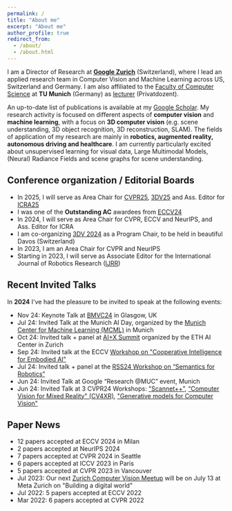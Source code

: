 ```yaml
---
permalink: /
title: "About me"
excerpt: "About me"
author_profile: true
redirect_from: 
  - /about/
  - /about.html
---
```


I am a Director of Research at **[Google Zurich](https://research.google/people/FedericoTombari/)** (Switzerland), where I lead an applied research team in Computer Vision and Machine Learning across US, Switzerland and Germany. I am also affiliated to the [Faculty of Computer Science](https://www.in.tum.de/startseite/) at **TU Munich** (Germany) as [lecturer](https://www.in.tum.de/campar/members/senior-research-scientists/federico-tombari/) (Privatdozent). 

An up-to-date list of publications is available at my [Google Scholar](https://scholar.google.de/citations?user=TFsE4BIAAAAJ&hl=en). My research activity is focused on different aspects of **computer vision** and **machine learning**, with a focus on **3D computer vision** (e.g. scene understanding, 3D object recognition, 3D reconstruction, SLAM). The fields of application of my research are mainly in **robotics, augmented reality, autonomous driving and healthcare**. I am currently particularly excited about unsupervised learning for visual data, Large Multimodal Models, (Neural) Radiance Fields and scene graphs for scene understanding. 


## Conference organization / Editorial Boards

* In 2025, I will serve as Area Chair for [CVPR25](https://cvpr.thecvf.com/), [3DV25](https://3dvconf.github.io/2025/) and Ass. Editor for [ICRA25](https://2025.ieee-icra.org/)
* I was one of the **Outstanding AC** awardees from [ECCV24](https://eccv.ecva.net/) 
* In 2024, I will serve as Area Chair for CVPR, ECCV and NeurIPS, and Ass. Editor for ICRA
* I am co-organizing [3DV 2024](https://3dvconf.github.io/2024/) as a Program Chair, to be held in beautiful Davos (Switzerland) 
* In 2023, I am an Area Chair for CVPR and NeurIPS
* Starting in 2023, I will serve as Associate Editor for the International Journal of Robotics Research ([IJRR](https://journals.sagepub.com/home/ijr))

## Recent Invited Talks 

In **2024** I've had the pleasure to be invited to speak at the following events:

* Nov 24: Keynote Talk at [BMVC24](https://bmvc2024.org/) in Glasgow, UK
* Jul 24: Invited Talk at the Munich AI Day, organized by the [Munich Center for Machine Learning (MCML)](https://mcml.ai/) in Munich
* Oct 24: Invited talk + panel at [AI+X Summit](https://www.plusx.ai/) organized by the ETH AI Center in Zurich
* Sep 24: Invited talk at the ECCV [Workshop on "Cooperative Intelligence for Embodied AI"](https://coop-intelligence.github.io/)
* Jul 24: Invited talk + panel at the [RSS24 Workshop on “Semantics for Robotics”](https://www.dynsyslab.org/rss24-workshop-on-semantics-for-robotics/)
* Jun 24: Invited Talk at Google “Research @MUC” event, Munich
* Jun 24: Invited Talk at 3 CVPR24 Workshops: ["Scannet++”](https://kaldir.vc.in.tum.de/scannetpp/cvpr2024), [“Computer Vision for Mixed Reality" (CV4XR)](https://cv4mr.github.io/), ["Generative models for Computer Vision"](https://generative-vision.github.io/workshop-CVPR-24/)


## Paper News

* 12 papers accepted at ECCV 2024 in Milan
* 2 papers accepted at NeurIPS 2024 
* 7 papers accepted at CVPR 2024 in Seattle
* 6 papers accepted at ICCV 2023 in Paris
* 5 papers accepted at CVPR 2023 in Vancouver
* Jul 2023: Our next [Zurich Computer Vision Meetup](https://www.meetup.com/computervisionzurich/events/294328111/) will be on July 13 at Meta Zurich on "Building a digital world"  
* Jul 2022: 5 papers accepted at ECCV 2022
* Mar 2022: 6 papers accepted at CVPR 2022




